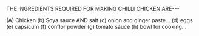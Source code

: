 THE INGREDIENTS REQUIRED FOR MAKING CHILLI CHICKEN ARE---

(A)     Chicken
(b)     Soya sauce AND salt
(c)     onion and ginger paste...
(d)     eggs
(e)     capsicum
(f)     conflor powder
(g)     tomato sauce
(h)     bowl for cooking...